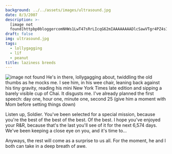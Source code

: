 ```yaml
---
background: ../../assets/images/ultrasound.jpg
date: 8/3/2007
description: >-
  [image not
  found]httpbp0bloggercomNHWs1LwT47sRrLIcqG62mIAAAAAAAADlcSawVTgr4PZ4s1600hPeanut+at+15+Wee...
draft: false
img: ultrasound.jpg
tags:
  - lollygagging
  - lïf
  - peanut
title: laziness breeds
---
```


![image not found](http://bp0.blogger.com/_NHWs1LwT47s/RrLIcqG62mI/AAAAAAAADlc/SawVTgr4PZ4/s1600-h/Peanut+at+15+Weeks.jpg) He's in there, lollygagging about, twiddling the old thumbs as he mocks me. I see him, in his wee chair, leaning back against his tiny gravity, reading his mini New York Times late edition and sipping a barely visible cup of Chai. It disgusts me. I've already planned the first speech: day one, hour one, minute one, second 25 (give him a moment with Mom before setting things down)

Listen up, Soldier. You've been selected for a special mission, because you're the best of the best of the best. Of the best. I hope you've enjoyed your R&R, because that's the last you'll see of it for the next 6,574 days. We've been keeping a close eye on you, and it's time to...

Anyways, the rest will come as a surprise to us all. For the moment, he and I both can take in a deep breath of awe.
